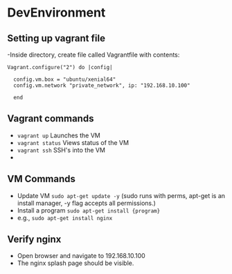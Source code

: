 # DevEnvironment

## Setting up vagrant file
-Inside directory, create file called Vagrantfile with contents:
```
Vagrant.configure("2") do |config|

  config.vm.box = "ubuntu/xenial64" 
  config.vm.network "private_network", ip: "192.168.10.100"
  
  end

```


## Vagrant commands
- `vagrant up` Launches the VM
- `vagrant status` Views status of the VM
- `vagrant ssh` SSH's into the VM
- 

## VM Commands
- Update VM `sudo apt-get update -y` (sudo runs with perms, apt-get is an install manager, -y flag accepts all permissions.) 
- Install a program `sudo apt-get install {program}` 
- e.g., `sudo apt-get install nginx`


## Verify nginx 
- Open browser and navigate to 192.168.10.100
- The nginx splash page should be visible.

